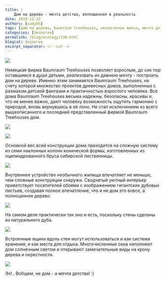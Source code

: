 ```yaml
---
title: |
    Дом на дереве - мечта детства, воплощенная в реальность
date: 2010-11-22
authors: [sadykh]
tags: [дом на дереве, baumraum treehouses, экологичное жилье, мечта детства, что подарить, деревянный дом, дубовый брус]
categories: [Экология]
permalink: /blog/ecology/130.html
blogcat: Экология
excerpt_separator: <!--cut-->
---
```



![](http://itw66.ru/uploads/images/00/00/05/2010/11/22/d9ecc4.jpg)


Немецкая фирма Baumraum Treehouses позволяет взрослым, до сих пор оставшимся в душе детьми, реализовать их давнюю мечту - построить дом на дереве. Именно этим занимается Baumraum Treehouses, на счету которой множество проектов древесных домов, выполненных с размахом детской фантазии и практичностью взрослого человека. Все дома Baumraum Treehouses весьма надежны, безопасны, красивы и, что не менее важно, дают человеку возможность ощутить гармонию с природой, вновь вернувшись в её лоно. Не стал исключением из всего вышеописанного и последний представленный фирмой Baumraum Treehouses дом. 


![](http://itw66.ru/uploads/images/00/00/05/2010/11/22/7cfe3b.jpg)



<!--cut-->



![](http://itw66.ru/uploads/images/00/00/05/2010/11/22/a56622.jpg)


Основной вес всей конструкции дома приходится на сложную систему из семи наклонных колонн конической формы, изготовленных из оцилиндрованного бруса сибирской лиственницы.


![](http://itw66.ru/uploads/images/00/00/05/2010/11/22/fadb5d.jpg)


Внутреннее устройство необычного жилища впечатляет не меньше, чем сложные конструкции снаружи. Сводчатый уютный интерьер приветствует посетителей обоями с изображением гигантских дубовых листьев, создавая полное впечатление, что и не дом это вовсе, а полноценное дерево. 


![](http://itw66.ru/uploads/images/00/00/05/2010/11/22/bc3f9c.jpg)


На самом деле практически так оно и есть, поскольку стены сделаны из натурального дуба.


![](http://itw66.ru/uploads/images/00/00/05/2010/11/22/de8677.jpg)


Встроенные ящики вдоль стен могут использоваться и как система хранения, и как места для отдыха. Многочисленные окна наполняют дом солнечным светом и открывают замечательные виды на крону дерева и окрестности. 


![](http://itw66.ru/uploads/images/00/00/05/2010/11/22/07ed51.jpg)


Эх!.. Вобщем, не дом - а мечта детства! :)
